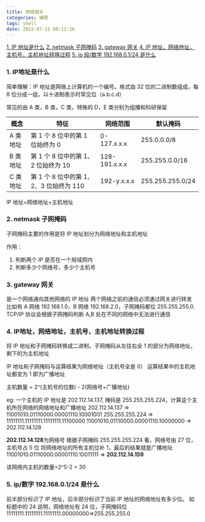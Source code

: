```yaml
---
title: 网络相关
categories: 编程
tags: shell
date: 2022-07-12 09:11:16
---
```


<a href="#IP">1. IP 地址是什么</a>
<a href="#netmask">2. netmask 子网掩码</a>
<a href="#gateway">3. gateway 网关</a>
<a href="#net">4. IP 地址，网络地址，主机号，主机地址转换过程</a>
<a href="#ipsegment">5. ip 段/数字 192.168.0.1/24 是什么</a>

<h3 id="IP">1. IP地址是什么</h3>

简单理解：IP 地址是网络上计算机的一个编号。格式由 32 位的二进制数组成，每 8 位分成一组，以十进制表示时常见位（a.b.c.d）

常见的由 A 类，B 类，C 类，特殊的 D，E 类分别为组播和科研保留

| 概念     | 特征                                    | 网络范围      | 默认掩码         |
| -------- | --------------------------------------- | ------------- | ---------------- |
| A 类地址 | 第 1 个 8 位中的第 1 位始终为 0         | 0-127.x.x.x   | 255.0.0.0/8      |
| B 类地址 | 第 1 个 8 位中的第 1、2 位始终为 10     | 128-191.x.x.x | 255.255.0.0/16   |
| C 类地址 | 第 1 个 8 位中的第 1、2、3 位始终为 110 | 192-y.x.x.x   | 255.255.255.0/24 |

IP 地址=网络地址+主机地址

<h3 id="netmask">2. netmask 子网掩码</h3>

子网掩码主要的作用是将 IP 地址划分为网络地址和主机地址

作用：

1. 判断两个 IP 是否在一个局域网内
2. 判断多少个网络号，多少个主机号

<h3 id="gateway">3. gateway 网关</h3>

是一个网络通向其他网络的 IP 地址
两个网络之前的通信必须通过网关进行转发
比如有 A 网络 192.168.1.0，B 网络 192.168.2.0，子网掩码都位 255.255.255.0. TCP/IP 协议会根据子网掩码判断 A,B 处在不同的网络中无法进行通信

<h3 id="net">4. IP地址，网络地址，主机号，主机地址转换过程</h3>

将 IP 地址和子网掩码转换成二进制，子网掩码从左往右全 1 的部分为网络地址，剩下的为主机地址

IP 地址和子网掩码与运算结果为网络地址（主机号全是 0）
运算结果中的主机地址都变为 1 即为广播地址

主机数量 = 2^(主机号的位数) - 2(网络号+广播地址)

eg: 一个主机的 IP 地址是 202.112.14.137, 掩码是 255.255.255.224，计算这个主机所在网络的网络地址和广播地址
202.112.14.137 => 11001010.01110000.00001110.10001001
255.255.255.224 => 11111111.11111111.11111111.11100000
11001010.01110000.00001110.10000000 => 202.112.14.128

**202.112.14.128**为网络号
根据子网掩码 255.255.255.224 看，网络号由 27 位，主机号占 5 位
将网络地址的所有主机位补 1，最后的结果就是广播地址 11001010.01110000.00001110.10011111 => **202.112.14.159**

该网络内主机的数量=2^5-2 = 30

<h3 id="ipsegment">5. ip/数字 192.168.0.1/24 是什么</h3>

前半部分标识了 IP 地址，后半部分标识了当前 IP 地址的网络地址有多少位。
如标题中的 24 说明，网络地址有 24 位，子网掩码位 11111111.11111111.11111111.00000000=>255.255.255.0
